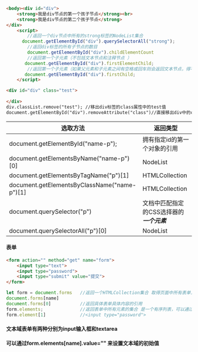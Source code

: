 ```html
<body><div id="div">
    <strong>我是div节点的第一个孩子节点</strong><br>
    <strong>我是div节点的第二个孩子节点</strong>
</div>
    <script>
        //返回一个div节点中所有的strong标签的NodeList集合
      document.getElementById("div").querySelectorAll("strong");  
        //返回div标签的所有子节点的数目
        document.getElementById("div").childElementCount
        //返回第一个子元素（不包括文本节点和注释节点	）
       document.getElementById("div").firstElementChild;
        //返回第一个子元素（如果父元素和子元素之间有空格或回车则会返回文本节点，得不到正确结果）
       document.getElementById("div").firstChild;
    </script>
```

```html
<div id="div" class="test">
    
</div>
div.classList.remove("test"); //移出div标签的class属性中的test值
document.getElementById("div").removeAttribute("class")//直接移出div中的class属性
```

| 选取方法                                     | 返回类型                                  |
| -------------------------------------------- | ----------------------------------------- |
| document.getElementById("name-p");           | 拥有指定id的第一个对象的引用              |
| document.getElementsByName("name-p")[0]      | NodeList                                  |
| document.getElementsByTagName("p")[1]        | HTMLCollection                            |
| document.getElementsByClassName("name-p")[1] | HTMLCollection                            |
| document.querySelector("p")                  | 文档中匹配指定的CSS选择器的***一个元素*** |
| document.querySelectorAll("p")[0]            | NodeList                                  |

#### 表单

```html
<form action="" method="get" name="form">
    <input type="text">
    <input type="password">
    <input type="submit" value="提交">
</form>
```

```javascript
let form = document.forms   //返回一个HTMLCollection集合 取得页面中所有表单，通过索引或者name来取得具体的表单
document.forms[name]
document.forms[0]           //返回具体表单具体内容的引用
form.elements;              //返回表单中所有元素的集合 是一个有序列表，可以通过索引或者name属性来选取特定的表单字段
form.element[1]             //<input type="password">
```



#### 文本域表单有两种分别为input输入框和textarea

**可以通过form.elements[name].value="" 来设置文本域的初始值**

